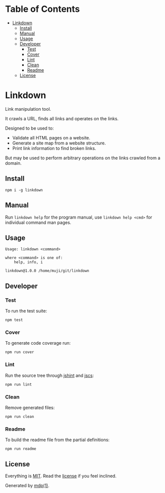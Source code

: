 Table of Contents
=================

* [Linkdown](#linkdown)
  * [Install](#install)
  * [Manual](#manual)
  * [Usage](#usage)
  * [Developer](#developer)
    * [Test](#test)
    * [Cover](#cover)
    * [Lint](#lint)
    * [Clean](#clean)
    * [Readme](#readme)
  * [License](#license)

Linkdown
========

Link manipulation tool.

It crawls a URL, finds all links and operates on the links.

Designed to be used to:

* Validate all HTML pages on a website.
* Generate a site map from a website structure.
* Print link information to find broken links.

But may be used to perform arbitrary operations on the links crawled from a domain.

## Install

```
npm i -g linkdown
```

## Manual

Run `linkdown help` for the program manual, use `linkdown help <cmd>` for individual command man pages.

## Usage

```
Usage: linkdown <command>

where <command> is one of:
    help, info, i

linkdown@1.0.0 /home/muji/git/linkdown
```

## Developer

### Test

To run the test suite:

```
npm test
```

### Cover

To generate code coverage run:

```
npm run cover
```

### Lint

Run the source tree through [jshint](http://jshint.com) and [jscs](http://jscs.info):

```
npm run lint
```

### Clean

Remove generated files:

```
npm run clean
```

### Readme

To build the readme file from the partial definitions:

```
npm run readme
```

## License

Everything is [MIT](http://en.wikipedia.org/wiki/MIT_License). Read the [license](https://github.com/tmpfs/linkdown/blob/master/LICENSE) if you feel inclined.

Generated by [mdp(1)](https://github.com/tmpfs/mdp).

[jshint]: http://jshint.com
[jscs]: http://jscs.info
